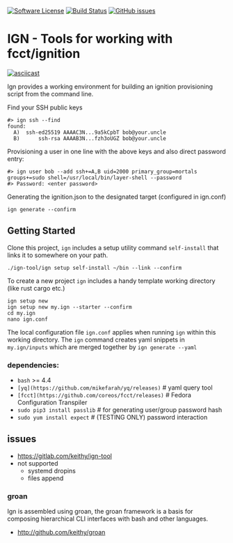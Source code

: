 [![Software License](https://img.shields.io/badge/license-MIT-brightgreen.svg)](LICENSE.md)
[![Build Status](https://travis-ci.com/keithy/ign-tool.svg?branch=ign)](https://travis-ci.com/keithy/ign-tool)
[![GitHub issues](https://img.shields.io/github/issues/keithy/ign-tool.svg)](https://github.com/keithy/ign-tool/issues)

# IGN - Tools for working with fcct/ignition

[![asciicast](https://asciinema.org/a/285507.svg)](https://asciinema.org/a/285507)

Ign provides a working environment for building an ignition provisioning script from the command line.

Find your SSH public keys
```
#> ign ssh --find
found:
  A)  ssh-ed25519 AAAAC3N...9a5kCpbT bob@your.uncle
  B)      ssh-rsa AAAAB3N...fzh3oUGZ bob@your.uncle
```
Provisioning a user in one line with the above keys and also direct password entry:
```
#> ign user bob --add ssh+=A,B uid=2000 primary_group=mortals groups+=sudo shell=/usr/local/bin/layer-shell --password
#> Password: <enter password>
```
Generating the ignition.json to the designated target (configured in ign.conf)
```
ign generate --confirm
```

## Getting Started

Clone this project,  `ign` includes a setup utility command `self-install` that
links it to somewhere on your path.
```
./ign-tool/ign setup self-install ~/bin --link --confirm
```
To create a new project `ign` includes a handy template working directory (like rust cargo etc.)
```
ign setup new 
ign setup new my.ign --starter --confirm
cd my.ign
nano ign.conf
```
The local configuration file `ign.conf` applies when running `ign` within this working directory.
The `ign` command creates yaml snippets in `my.ign/inputs` which are merged together by
`ign generate --yaml` 

### dependencies:

- `bash` >= 4.4
- `[yq](https://github.com/mikefarah/yq/releases)` # yaml query tool
- `[fcct](https://github.com/coreos/fcct/releases)` # Fedora Configuration Transpiler 
- `sudo pip3 install passlib` # for generating user/group password hash
- `sudo yum install expect` # (TESTING ONLY) password interaction

## issues

- https://gitlab.com/keithy/ign-tool
- not supported
    - systemd dropins
    - files append
     
### groan

Ign is assembled using groan, the groan framework is a basis for composing hierarchical CLI interfaces with bash and other languages.

- http://github.com/keithy/groan
